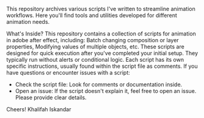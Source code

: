 This repository archives various scripts I've written to streamline animation workflows. Here you'll find tools and utilities developed for different animation needs.

What's Inside?
This repository contains a collection of scripts for animation in adobe after effect, including:
Batch changing composition or layer properties, Modifying values of multiple objects, etc.
These scripts are designed for quick execution after you've completed your initial setup. They typically run without alerts or conditional logic. Each script has its own specific instructions, usually found within the script file as comments. 
If you have questions or encounter issues with a script:
- Check the script file: Look for comments or documentation inside.
- Open an issue: If the script doesn't explain it, feel free to open an issue. Please provide clear details.

Cheers!
Khalifah Iskandar
